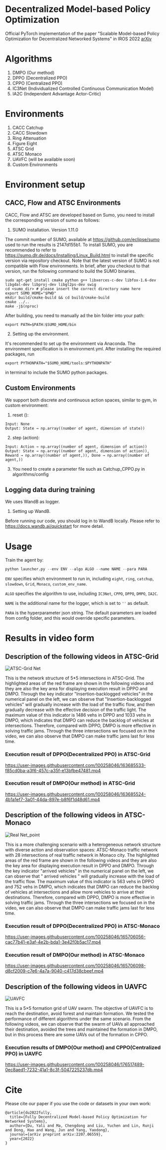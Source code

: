 
# Decentralized Model-based Policy Optimization
Official PyTorch implementation of the paper "Scalable Model-based Policy Optimization for Decentralized Networked Systems" in IROS 2022
[arXiv](https://arxiv.org/abs/2207.06559)


# Algorithms
1. DMPO (Our method)
2. DPPO (Decentralized PPO)
3. CPPO (Centralized PPO)
4. IC3Net (Individualized Controlled Continuous Communication Model)
5. IA2C (Independent Advantage Actor-Critic)
    
# Environments
1. CACC Catchup
2. CACC Slowdown
3. Ring Attenuation
4. Figure Eight
5. ATSC Grid
6. ATSC Monaco
7. UAVFC (will be available soon)
8. Custom Environments

# Environment setup
## CACC, Flow and ATSC Environments
CACC, Flow and ATSC are developed based on Sumo, you need to install the corresponding version of sumo as follows:
1. SUMO installation. Version 1.11.0

The commit number of SUMO, available at https://github.com/eclipse/sumo used to run the results is 2147d155b1.
To install SUMO, you are recommended to refer to https://sumo.dlr.de/docs/Installing/Linux_Build.html to install the specific version via repository checkout. Note that the latest version of SUMO is not compatible with Flow environments.
In brief, after you checkout to that version, run the following command to build the SUMO binaries.
```
sudo apt-get install cmake python g++ libxerces-c-dev libfox-1.6-dev libgdal-dev libproj-dev libgl2ps-dev swig
cd <sumo_dir> # please insert the correct directory name here
export SUMO_HOME="$PWD"
mkdir build/cmake-build && cd build/cmake-build
cmake ../..
make -j$(nproc)
```
After building, you need to manually ad the bin folder into your path:
```
export PATH=$PATH:$SUMO_HOME/bin
```

2. Setting up the environment.

It's recommended to set up the environment via Anaconda. The environment specification is in environment.yml.
After installing the required packages, run
```
export PYTHONPATH="$SUMO_HOME/tools:$PYTHONPATH"
```
in terminal to include the SUMO python packages.

## Custom Environments
We support both discrete and continuous action spaces, similar to gym, in custom environment: 

1. reset (): 
```
Input: None
Output: State → np.array((number of agent, dimension of state))
```
2. step (action): 
```
Input: Action → np.array((number of agent, dimension of action))
Output: State → np.array((number of agent, dimension of action)), Reward → np.array((number of agent,)), Done → np.array((number of agent,))
```
3. You need to create a parameter file such as Catchup_CPPO.py in algorithms/config

## Logging data during training
We uses WandB as logger. 
1. Setting up WandB.

Before running our code, you should log in to WandB locally. Please refer to https://docs.wandb.ai/quickstart for more detail.

# Usage
Train the agent by:
```python
python launcher.py --env ENV --algo ALGO --name NAME --para PARA
```
`ENV` specifies which environment to run in, including `eight`, `ring`, `catchup`, `slowdown`, `Grid`, `Monaco`, `custom_env_name`.

`ALGO` specifies the algorithm to use, including `IC3Net`, `CPPO`, `DPPO`, `DMPO`, `IA2C`.

`NAME` is the additional name for the logger, which is set to `''` as default.

`PARA` is the hyperparameter json string. The default parameters are loaded from config folder, and this would override specific parameters.

# Results in video form
## Description of the following videos in ATSC-Grid
![ATSC-Grid Net](https://user-images.githubusercontent.com/100258046/163699030-7e9ad4f4-8f62-43ad-8825-4d7ffeb7df1f.png)

This is the network structure of 5*5 intersections in ATSC-Grid. The highlighted areas of the red frame are shown in the following videos and they are also the key area for displaying execution result in DPPO and DMPO. Through the key indicator "Insertion-backlogged vehicles" in the numerical panel on the left, we can observe that "Insertion-backlogged vehicles" will gradually increase with the load of the traffic flow, and then gradually decrease with the effective decision of the traffic light. The maximum value of this indicator is 1486 vehs in DPPO and 1033 vehs in DMPO, which indicates that DMPO can reduce the backlog of vehicles at intersections. Therefore, compared with DPPO, DMPO is more effective in solving traffic jams. Through the three intersections we focused on in the video, we can also observe that DMPO can make traffic jams last for less time.


### Execution result of DPPO(Decentralized PPO) in ATSC-Grid
https://user-images.githubusercontent.com/100258046/163685533-f85cd0ba-a3f6-457c-a35f-e13bfbe47481.mp4

### Execution result of DMPO(Our method) in ATSC-Grid
https://user-images.githubusercontent.com/100258046/163685524-4b1a1ef7-3a01-44da-897e-b8f6f1d48d61.mp4



## Description of the following videos in ATSC-Monaco
![Real Net_point](https://user-images.githubusercontent.com/100258046/165713991-04522202-c3a2-4b52-b17c-70b9b06d305c.png)

This is a more challenging scenario with a heterogeneous network structure with diverse action and observation spaces: ATSC-Monaco traffic network with 28 intersections of real traffic network in Monaco city. The highlighted areas of the red frame are shown in the following videos and they are also the key area for displaying execution result in DPPO and DMPO. Through the key indicator "arrived  vehicles" in the numerical panel on the left, we can observe that " arrived  vehicles " will gradually increase with the load of the traffic flow. The maximum value of this indicator is 563 vehs in DPPO and 752 vehs in DMPO, which indicates that DMPO can reduce the backlog of vehicles at intersections and allow more vehicles to arrive at their destinations. Therefore, compared with DPPO, DMPO is more effective in solving traffic jams. Through the three intersections we focused on in the video, we can also observe that DMPO can make traffic jams last for less time.



### Execution result of DPPO(Decentralized PPO) in ATSC-Monaco
https://user-images.githubusercontent.com/100258046/165706056-cac77b41-e3af-4e2b-bda1-3e42f0b5ac17.mp4

### Execution result of DMPO(Our method) in ATSC-Monaco
https://user-images.githubusercontent.com/100258046/165706098-d8cf2009-c7e6-4a7a-9040-c417d38cbeef.mp4


## Description of the following videos in UAVFC
![UAVFC](https://user-images.githubusercontent.com/100258046/176516595-5e2cd6a1-16f2-4a33-b5df-7914c222868d.png)

This is a 5×5 formation grid of UAV swarm. The objective of UAVFC is to reach the destination, avoid forest and maintain formation. We tested the performance of different algorithms under the same scenario. From the following videos, we can observe that the swarm of UAVs all approached their destination, avoided the trees and maintained the formation in DMPO, but in this process there are some UAVs out of the formation in CPPO.

### Execution results of DMPO(Our method) and CPPO(Centralized PPO) in UAVFC
https://user-images.githubusercontent.com/100258046/176517489-0ec8aed1-7232-41a1-8c3f-5047225237db.mp4

# Cite
Please cite our paper if you use the code or datasets in your own work:
```
@article{du2022fully,
  title={Fully Decentralized Model-based Policy Optimization for Networked Systems},
  author={Du, Yali and Ma, Chengdong and Liu, Yuchen and Lin, Runji and Dong, Hao and Wang, Jun and Yang, Yaodong},
  journal={arXiv preprint arXiv:2207.06559},
  year={2022}
}
```
